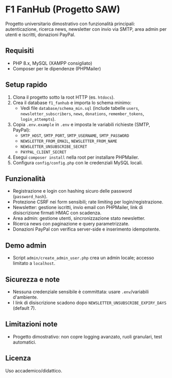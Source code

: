 # F1 FanHub (Progetto SAW)

Progetto universitario dimostrativo con funzionalità principali: autenticazione, ricerca news, newsletter con invio via SMTP, area admin per utenti e iscritti, donazioni PayPal.

## Requisiti
- PHP 8.x, MySQL (XAMPP consigliato)
- Composer per le dipendenze (PHPMailer)

## Setup rapido
1. Clona il progetto sotto la root HTTP (es. `htdocs`).
2. Crea il database `f1_fanhub` e importa lo schema minimo:
   - Vedi file `database/schema_min.sql` (include tabelle `users`, `newsletter_subscribers`, `news`, `donations`, `remember_tokens`, `login_attempts`).
3. Copia `.env.example` in `.env` e imposta le variabili richieste (SMTP, PayPal):
   - `SMTP_HOST`, `SMTP_PORT`, `SMTP_USERNAME`, `SMTP_PASSWORD`
   - `NEWSLETTER_FROM_EMAIL`, `NEWSLETTER_FROM_NAME`
   - `NEWSLETTER_UNSUBSCRIBE_SECRET`
   - `PAYPAL_CLIENT_SECRET`
4. Esegui `composer install` nella root per installare PHPMailer.
5. Configura `config/config.php` con le credenziali MySQL locali.

## Funzionalità
- Registrazione e login con hashing sicuro delle password (`password_hash`).
- Protezione CSRF nei form sensibili; rate limiting per login/registrazione.
- Newsletter: gestione iscritti, invio email con PHPMailer, link di disiscrizione firmati HMAC con scadenza.
- Area admin: gestione utenti, sincronizzazione stato newsletter.
- Ricerca news con paginazione e query parametrizzate.
- Donazioni PayPal con verifica server-side e inserimento idempotente.

## Demo admin
- Script `admin/create_admin_user.php` crea un admin locale; accesso limitato a `localhost`.

## Sicurezza e note
- Nessuna credenziale sensibile è committata: usare `.env`/variabili d'ambiente.
- I link di disiscrizione scadono dopo `NEWSLETTER_UNSUBSCRIBE_EXPIRY_DAYS` (default 7).

## Limitazioni note
- Progetto dimostrativo: non copre logging avanzato, ruoli granulari, test automatici.

## Licenza
Uso accademico/didattico.
